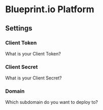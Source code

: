 # Blueprint.io Platform

## Settings

### Client Token

What is your Client Token?

### Client Secret

What is your Client Secret?

### Domain

Which subdomain do you want to deploy to?
